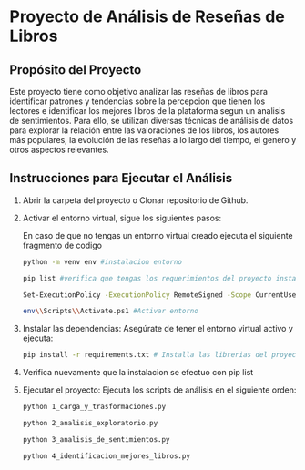 # Proyecto de Análisis de Reseñas de Libros

## Propósito del Proyecto

Este proyecto tiene como objetivo analizar las reseñas de libros para identificar patrones y tendencias sobre la percepcion que tienen los lectores e identificar los mejores libros de la plataforma segun un analisis de sentimientos. Para ello,  se utilizan diversas técnicas de análisis de datos para explorar la relación entre las valoraciones de los libros, los autores más populares, la evolución de las reseñas a lo largo del tiempo, el genero y otros aspectos relevantes.


## Instrucciones para Ejecutar el Análisis

1. Abrir la carpeta del proyecto o Clonar repositorio de Github.

2. Activar el entorno virtual, sigue los siguientes pasos:

    En caso de que no tengas un entorno virtual creado ejecuta el siguiente fragmento de codigo

    ```bash
    python -m venv env #instalacion entorno
    
    pip list #verifica que tengas los requerimientos del proyecto instalados
    
    Set-ExecutionPolicy -ExecutionPolicy RemoteSigned -Scope CurrentUser #Permisos powershell
    
    env\\Scripts\\Activate.ps1 #Activar entorno

3. Instalar las dependencias: Asegúrate de tener el entorno virtual activo y ejecuta:

    ```bash
    pip install -r requirements.txt # Installa las librerias del proyecto

4. Verifica nuevamente que la instalacion se efectuo con  pip list

4. Ejecutar el proyecto: Ejecuta los scripts de análisis en el siguiente orden:
    
    ```bash
    python 1_carga_y_trasformaciones.py

    python 2_analisis_exploratorio.py

    python 3_analisis_de_sentimientos.py

    python 4_identificacion_mejores_libros.py


